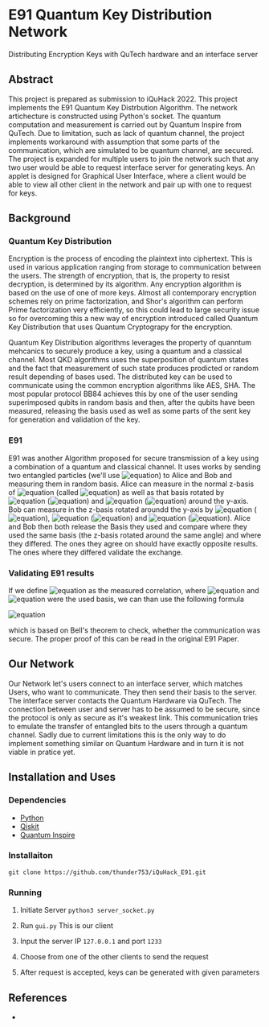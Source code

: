 # E91 Quantum Key Distribution Network
Distributing Encryption Keys with QuTech hardware and an interface server

## Abstract 
This project is prepared as submission to iQuHack 2022. This project implements the E91 Quantum Key Distrbution Algorithm. The network artichecture is constructed using Python's socket. The quantum computation and measurement is carried out by Quantum Inspire from QuTech. Due to limitation, such as lack of quantum channel, the project implements workaround with assumption that some parts of the communication, which are simulated to be quantum channel, are secured. The project is expanded for multiple users to join the network such that any two user would be able to request interface server for generating keys. An applet is designed for Graphical User Interface, where a client would be able to view all other client in the network and pair up with one to request for keys.

## Background

### Quantum Key Distribution

Encryption is the process of encoding the plaintext into ciphertext. This is used in various application ranging from storage to communication between the users. The strength of encryption, that is, the property to resist decryption, is determined by its algorithm. Any encryption algorithm is based on the use of one of more keys. Almost all contemporary encryption schemes rely on prime factorization, and Shor's algorithm can perform Prime factorization very efficiently, so this could lead to large security issue so for overcoming this a new way of encryption introduced called Quantum Key Distribution that uses Quantum Cryptograpy for the  encryption. 

Quantum Key Distribution algorithms leverages the property of quanntum mehcanics to securely produce a key, using a quantum and a classical channel. Most QKD algorithms uses the superposition of quantum states and the fact that measurement of such state produces prodicted or random result depending of bases used. The distributed key can be used to communicate using the common encryption algorithms like AES, SHA. The most popular protocol BB84 achieves this by one of the user sending superimposed qubits in random basis and then, after the qubits have been measured, releasing the basis used as well as some parts of the sent key for generation and validation of the key.

### E91
E91 was another Algorithm proposed for secure transmission of a key using a combination of a quantum and classical channel.
It uses works by sending two entangled particles (we'll use ![equation](https://latex.codecogs.com/svg.image?%5Cinline%20%7C%5Cpsi%5Crangle=%5Cfrac%7B1%7D%7B%5Csqrt%7B2%7D%7D(%7C01%5Crangle&plus;%7C10%5Crangle))) 
to Alice and Bob and measuring them in random basis. Alice can measure in the normal z-basis of ![equation](https://latex.codecogs.com/svg.image?%5Cinline%20%5C%7B%7C0%5Crangle,%20%7C1%5Crangle%5C%7D) 
(called ![equation](https://latex.codecogs.com/svg.image?%5Cinline%20a_1)) as well as that basis rotated by ![equation](https://latex.codecogs.com/svg.image?%5Cinline%20%5Cfrac%7B1%7D%7B4%7D%5Cpi) (![equation](https://latex.codecogs.com/svg.image?%5Cinline%20a_2)) and ![equation](https://latex.codecogs.com/svg.image?%5Cinline%20%5Cfrac%7B1%7D%7B2%7D%5Cpi) (![equation](https://latex.codecogs.com/svg.image?%5Cinline%20a_3)) around the y-axis. 
Bob can measure in the z-basis rotated aroundd the y-axis by ![equation](https://latex.codecogs.com/svg.image?%5Cinline%20%5Cfrac%7B1%7D%7B4%7D%5Cpi) (![equation](https://latex.codecogs.com/svg.image?%5Cinline%20b_1)), ![equation](https://latex.codecogs.com/svg.image?%5Cinline%20%5Cfrac%7B1%7D%7B2%7D%5Cpi) (![equation](https://latex.codecogs.com/svg.image?%5Cinline%20b_2)) 
and ![equation](https://latex.codecogs.com/svg.image?%5Cinline%20%5Cfrac%7B3%7D%7B4%7D%5Cpi) (![equation](https://latex.codecogs.com/svg.image?%5Cinline%20b_3)).
Alice and Bob then both release the Basis they used and compare where they used the same basis (the z-basis rotated 
around the same angle) and where they differed. The ones they agree on should have exactly opposite results. The ones
 where they differed validate the exchange.

### Validating E91 results
If we define ![equation](https://latex.codecogs.com/svg.image?%5Cinline%20E(a_i,%20a_j)) as the measured 
correlation, where ![equation](https://latex.codecogs.com/svg.image?%5Cinline%20a_i) and ![equation](https://latex.codecogs.com/svg.image?%5Cinline%20a_j) were the used basis, we can than use the following formula

![equation](https://latex.codecogs.com/svg.image?%5Cinline%20-2%5Csqrt%7B2%7D%5Cstackrel%7B?%7D%7B=%7DE(a_1,%20b_1)-E(a_1,b_3)&plus;E(a_3,b_1)&plus;E(a_3,b_3))

which is based on Bell's theorem to check, whether the communication was secure. The proper proof of this can be read in the original E91 Paper.

## Our Network
Our Network let's users connect to an interface server, which matches Users, who want to communicate. They then send their basis to the server. The interface server contacts the Quantum Hardware via QuTech. The connection between user and server has to be assumed to be secure, since the protocol is only as secure as it's weakest link. This communication tries to emulate the transfer of entangled bits to the users through a quantum channel. Sadly due to current limitations this is the only way to do implement something similar on Quantum Hardware and in turn it is not viable in pratice yet.

## Installation and Uses

### Dependencies 
- [Python](https://www.python.org/downloads/)
- [Qiskit](https://qiskit.org/)
- [Quantum Inspire](https://github.com/QuTech-Delft/quantuminspire#installation)

### Installaiton 
`git clone https://github.com/thunder753/iQuHack_E91.git`

### Running

1. Initiate Server
```python3 server_socket.py```

2. Run `gui.py` This is our client
3. Input the server IP `127.0.0.1` and port `1233`
4. Choose from one of the other clients to send the request
5. After request is accepted, keys can be generated with given parameters

## References

- 
